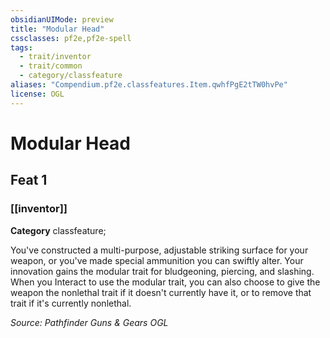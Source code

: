 ```yaml
---
obsidianUIMode: preview
title: "Modular Head"
cssclasses: pf2e,pf2e-spell
tags:
  - trait/inventor
  - trait/common
  - category/classfeature
aliases: "Compendium.pf2e.classfeatures.Item.qwhfPgE2tTW0hvPe"
license: OGL
---
```

# Modular Head
## Feat 1
### [[inventor]]

**Category** classfeature; 




You've constructed a multi-purpose, adjustable striking surface for your weapon, or you've made special ammunition you can swiftly alter. Your innovation gains the modular trait for bludgeoning, piercing, and slashing. When you Interact to use the modular trait, you can also choose to give the weapon the nonlethal trait if it doesn't currently have it, or to remove that trait if it's currently nonlethal.

*Source: Pathfinder Guns & Gears*
*OGL*